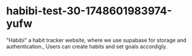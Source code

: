 # habibi-test-30-1748601983974-yufw
"Habibi" a habit tracker website, where we use supabase for storage and authentication., Users can create habits and set goals accordigly.
